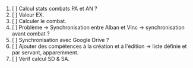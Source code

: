 1. [ ] Calcul stats combats PA et AN ?
2. [ ] Valeur EX.
3. [ ] Calculer le combat.
4. [ ] Problème -> Synchronisation entre Alban et Vinc -> synchronisation avant combat ?
5. [ ] Synchronisation avec Google Drive ?
6. [ ] Ajouter des compétences à la création et à l'édition -> liste définie et par servant, apparemment.
7. [ ] Verif calcul SD & SA.